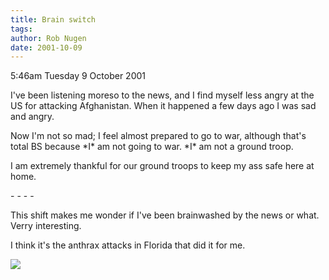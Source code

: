 ```yaml
---
title: Brain switch
tags: 
author: Rob Nugen
date: 2001-10-09
---
```


<p class=date>5:46am Tuesday 9 October 2001</p>

<p>I've been listening moreso to the news, and I find
myself less angry at the US for attacking Afghanistan.
 When it happened a few days ago I was sad and
angry.</p>

<p>Now I'm not so mad; I feel almost prepared to go to
war, although that's total BS because *I* am not going
to war. *I* am not a ground troop.</p>

<p>I am extremely thankful for our ground troops to
keep my ass safe here at home.</p>

<p>- - - -</p>

<p>This shift makes me wonder if I've been brainwashed
by the news or what.  Verry interesting.</p>

<p>I think it's the anthrax attacks in Florida that
did it for me.</p>

<p><img src="/images/rob/wL-ROB.gif"/></p>
